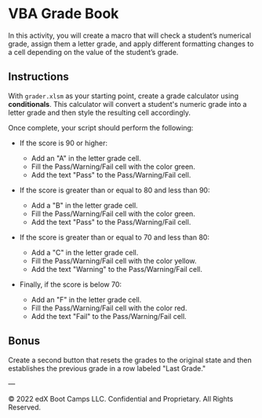 # VBA Grade Book

In this activity, you will create a macro that will check a student’s numerical grade, assign them a letter grade, and apply different formatting changes to a cell depending on the value of the student’s grade.

## Instructions

With `grader.xlsm` as your starting point, create a grade calculator using **conditionals**. This calculator will convert a student's numeric grade into a letter grade and then style the resulting cell accordingly.

Once complete, your script should perform the following:

* If the score is 90 or higher:
    * Add an "A" in the letter grade cell.
    * Fill the Pass/Warning/Fail cell with the color green.
    * Add the text "Pass" to the Pass/Warning/Fail cell.

* If the score is greater than or equal to 80 and less than 90:
    * Add a "B" in the letter grade cell.
    * Fill the Pass/Warning/Fail cell with the color green.
    * Add the text "Pass" to the Pass/Warning/Fail cell.

* If the score is greater than or equal to 70 and less than 80:
    * Add a "C" in the letter grade cell.
    * Fill the Pass/Warning/Fail cell with the color yellow.
    * Add the text "Warning" to the Pass/Warning/Fail cell.

* Finally, if the score is below 70:
    * Add an "F" in the letter grade cell.
    * Fill the Pass/Warning/Fail cell with the color red.
    * Add the text "Fail" to the Pass/Warning/Fail cell.

## Bonus

Create a second button that resets the grades to the original state and then establishes the previous grade in a row labeled "Last Grade."

—

© 2022 edX Boot Camps LLC. Confidential and Proprietary. All Rights Reserved.
